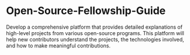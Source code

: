 # Open-Source-Fellowship-Guide
Develop a comprehensive platform that provides detailed explanations of high-level projects from various open-source programs. This platform will help new contributors understand the projects, the technologies involved, and how to make meaningful contributions.
